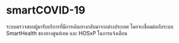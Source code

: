 # smartCOVID-19
ระบบตรวจสอบผู้มารับบริการที่มีการเดินทางกลับมาจากต่างประเทศ
โดยจะเชื่อมต่อกับระบบ SmartHealth ของทางศูนย์เทค และ HOSxP ในการแจ้งเตือน
